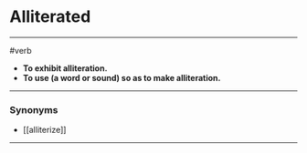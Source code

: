 # Alliterated
---
#verb
- **To exhibit alliteration.**
- **To use (a word or sound) so as to make alliteration.**
---
### Synonyms
- [[alliterize]]
---
